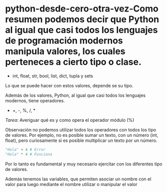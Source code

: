 # python-desde-cero-otra-vez-Como resumen podemos decir que Python al igual que casi todos los lenguajes de programación modernos manipula valores, los cuales perteneces a cierto tipo o clase.

- int, float, str, bool, list, dict, tupla y sets

Lo que se puede hacer con estos valores, depende se su tipo. 

Además de los valores, Python, al igual que casi todos los lenguajes modernos, tiene operadores.

- +, -, %, /, *

*Tarea*: Averiguar qué es y como opera el operador módulo (%)

Observación no podemos utilizar todos los operadores con todos los tipo de valores.
Por ejemplo, no es posible sumar un texto, con un número (int, float), pero curiosamente si es posible multiplicar un texto por un número.

```python
"Hola" + 4 # Error
"Hola" * 4 # Funciona
```

Por lo tanto es fundamental y muy necesario ejercitar con los diferentes tipo de valores.

Además tenemos las variables, que permiten asociar un nombre con el valor para luego mediante el nombre utilizar o manipular el valor 